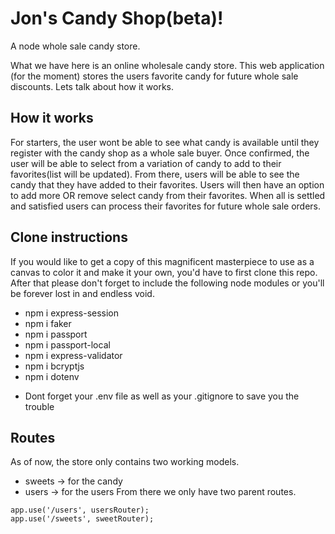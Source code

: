 # Jon's Candy Shop(beta)!
A node whole sale candy store. 

What we have here is an online wholesale candy store. This web application (for the moment) stores the users favorite candy for future whole sale discounts. Lets talk about how it works.

## How it works
For starters, the user wont be able to see what candy is available until they register with the candy shop as a whole sale buyer. Once confirmed, the user will be able to select from a variation of candy to add to their favorites(list will be updated). From there, users will be able to see the candy that they have added to their favorites. Users will then have an option to add more OR remove select candy from their favorites. When all is settled and satisfied users can process their favorites for future whole sale orders.

## Clone instructions
If you would like to get a copy of this magnificent masterpiece to use as a canvas to color it and make it your own, you'd have to first clone this repo. After that please don't forget to include the following node modules or you'll be forever lost in and endless void.
- npm i express-session
- npm i faker
- npm i passport
- npm i passport-local
- npm i express-validator
- npm i bcryptjs
- npm i dotenv
 * Dont forget your .env file as well as your .gitignore to save you the trouble

## Routes
As of now, the store only contains two working models.
* sweets -> for the candy
* users -> for the users
From there we only have two parent routes.
```
app.use('/users', usersRouter);
app.use('/sweets', sweetRouter);
```